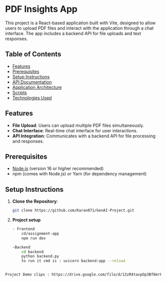 # PDF Insights App

This project is a React-based application built with Vite, designed to allow users to upload PDF files and interact with the application through a chat interface. The app includes a backend API for file uploads and text responses.

## Table of Contents

- [Features](#features)
- [Prerequisites](#prerequisites)
- [Setup Instructions](#setup-instructions)
- [API Documentation](#api-documentation)
- [Application Architecture](#application-architecture)
- [Scripts](#scripts)
- [Technologies Used](#technologies-used)

## Features

- **File Upload**: Users can upload multiple PDF files simultaneously.
- **Chat Interface**: Real-time chat interface for user interactions.
- **API Integration**: Communicates with a backend API for file processing and responses.

## Prerequisites

- [Node.js](https://nodejs.org/) (version 16 or higher recommended)
- npm (comes with Node.js) or Yarn (for dependency management)

## Setup Instructions

1. **Clone the Repository**:
   ```bash
   git clone https://github.com/Karan071/GenAI-Project.git
   ```

2. **Project setup**
    ```bash
    - Frontend 
        cd/assignment-app
        npm run dev

    -Backend
        cd backend
        python backend.py
        to run it cmd is : uvicorn backend:app --reload
        
    ```

```bash
Project Demo clips : https://drive.google.com/file/d/13zR4tavpOp3Bf6mrFYwcBzEDDxdyg0HQ/view?usp=sharing
```